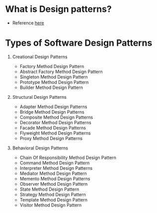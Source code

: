 # What is Design patterns?

- Reference [here](https://www.geeksforgeeks.org/complete-guide-to-design-patterns-in-programming/)

# Types of Software Design Patterns

1. Creational Design Patterns

   - Factory Method Design Pattern
   - Abstract Factory Method Design Pattern
   - Singleton Method Design Pattern
   - Prototype Method Design Pattern
   - Builder Method Design Pattern

2. Structural Design Patterns

   - Adapter Method Design Patterns
   - Bridge Method Design Patterns
   - Composite Method Design Patterns
   - Decorator Method Design Patterns
   - Facade Method Design Patterns
   - Flyweight Method Design Patterns
   - Proxy Method Design Patterns

3. Behavioral Design Patterns

   - Chain Of Responsibility Method Design Pattern
   - Command Method Design Pattern
   - Interpreter Method Design Patterns
   - Mediator Method Design Pattern
   - Memento Method Design Patterns
   - Observer Method Design Pattern
   - State Method Design Pattern
   - Strategy Method Design Pattern
   - Template Method Design Pattern
   - Visitor Method Design Pattern
